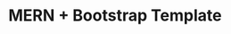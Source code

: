 # MERN + Bootstrap Template

<!-- Reminder: When using a MERN Stack, Node is used as a backend to process CRUD operations and any other server side operations such as authentication.

Whereas React can & will handle all of the routing between different pages. -->